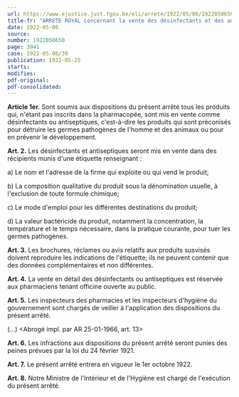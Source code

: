 ```yaml
---
url: https://www.ejustice.just.fgov.be/eli/arrete/1922/05/06/1922050650/justel
title-fr: "ARRETE ROYAL concernant la vente des désinfectants et des antiseptiques."
date: 1922-05-06
source:
number: 1922050650
page: 3941
case: 1922-05-06/30
publication: 1922-05-25
starts:
modifies:
pdf-original:
pdf-consolidated:
---
```


**Article 1er.** Sont soumis aux dispositions du présent arrêté tous les produits qui, n'étant pas inscrits dans la pharmacopée, sont mis en vente comme désinfectants ou antiseptiques, c'est-à-dire les produits qui sont préconisés pour détruire les germes pathogènes de l'homme et des animaux ou pour en prévenir le développement.

**Art. 2.** Les désinfectants et antiseptiques seront mis en vente dans des récipients munis d'une étiquette renseignant :

   a) Le nom et l'adresse de la firme qui exploite ou qui vend le produit;

   b) La composition qualitative du produit sous la dénomination usuelle, à l'exclusion de toute formule chimique;

   c) Le mode d'emploi pour les différentes destinations du produit;

   d) La valeur bactéricide du produit, notamment la concentration, la température et le temps nécessaire, dans la pratique courante, pour tuer les germes pathogènes.

**Art. 3.** Les brochures, réclames ou avis relatifs aux produits susvisés doivent reproduire les indications de l'étiquette; ils ne peuvent contenir que des données complémentaires et non différentes.

**Art. 4.** La vente en détail des désinfectants ou antiseptiques est réservée aux pharmaciens tenant officine ouverte au public.

**Art. 5.** Les inspecteurs des pharmacies et les inspecteurs d'hygiène du gouvernement sont chargés de veiller à l'application des dispositions du présent arrêté.

(...) <Abrogé impl. par AR 25-01-1966, art. 13>

**Art. 6.** Les infractions aux dispositions du présent arrêté seront punies des peines prévues par la loi du 24 février 1921.

**Art. 7.** Le présent arrêté entrera en vigueur le 1er octobre 1922.

**Art. 8.** Notre Ministre de l'Intérieur et de l'Hygiène est chargé de l'exécution du présent arrêté.
